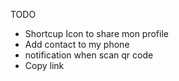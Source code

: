 TODO 

- Shortcup Icon to share mon profile
- Add contact to my phone
- notification when scan qr code 
- Copy link